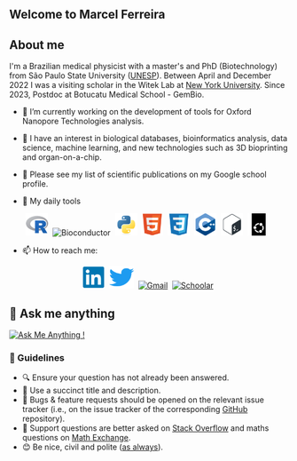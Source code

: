 ## Welcome to Marcel Ferreira

<!--
**marceelrf/marceelrf** is a ✨ _special_ ✨ repository because its `README.md` (this file) appears on your GitHub profile.

Here are some ideas to get you started:

- 🔭 I’m currently working on ...
- 🌱 I’m currently learning ...
- 👯 I’m looking to collaborate on ...
- 🤔 I’m looking for help with ...
- 💬 Ask me about ...
- 📫 How to reach me: ...
- 😄 Pronouns: ...
- ⚡ Fun fact: ...
-->

## About me

I'm a Brazilian medical physicist with a master's and PhD (Biotechnology) from São Paulo State University ([UNESP](https://unesp.br/)). Between April and December 2022 I was a visiting scholar in the Witek Lab at [New York University](https://www.nyu.edu/). Since 2023, Postdoc at Botucatu Medical School - GemBio.

- 🔭 I’m currently working on the development of tools for Oxford Nanopore Technologies analysis.  

- :eyes: I have an interest in biological databases, bioinformatics analysis, data science, machine learning, and new technologies such as 3D bioprinting and organ-on-a-chip.  

- :notebook: Please see my list of scientific publications on my Google school profile.

- :triangular_ruler: My daily tools
<div align = "center">
  <img src="https://github.com/devicons/devicon/blob/master/icons/r/r-original.svg" title="R" alt="R" width="40" height="40"/>&nbsp;
  <img src="https://raw.githubusercontent.com/Bioconductor/BiocStickers/master/Bioconductor/Bioconductor.png" title="Bioconductor" alt="Bioconductor" width="35" height="40"/>&nbsp;
  <img src="https://github.com/devicons/devicon/blob/master/icons/python/python-original.svg" title="Python" alt="Python" width="40" height="40"/>&nbsp;
  <img src="https://github.com/devicons/devicon/blob/master/icons/html5/html5-original.svg" title="HTML" alt="HTML" width="40" height="40"/>&nbsp;
  <img src="https://github.com/devicons/devicon/blob/master/icons/css3/css3-original.svg" title="CSS3" alt="CSS3" width="40" height="40"/>&nbsp;
  <img src="https://github.com/devicons/devicon/blob/master/icons/cplusplus/cplusplus-original.svg" title="C++" alt="C++" width="40" height="40"/>&nbsp;
  <img src="https://github.com/devicons/devicon/blob/master/icons/bash/bash-plain.svg" title="bash" alt="bash" width="40" height="40"/>&nbsp;
  <img src="https://github.com/devicons/devicon/blob/master/icons/ubuntu/ubuntu-plain.svg" title="ubuntu" alt="ubuntu" width="40" height="40"/>&nbsp;
</div>
<!--
[![Top Langs](https://github-readme-stats-git-masterrstaa-rickstaa.vercel.app/api/top-langs/?username=marceelrf)](https://github.com/anuraghazra/github-readme-stats)
-->

- 📫 How to reach me:

<div align = "center">
  <a href="https://www.linkedin.com/in/marceelrf/"><img src="https://github.com/devicons/devicon/blob/master/icons/linkedin/linkedin-original.svg" title="LinkedIn" alt="LinkedIn" width="40" height="40"/></a>&nbsp;
  <a href = "https://www.twitter.com/marceelrf/"><img src="https://github.com/devicons/devicon/blob/master/icons/twitter/twitter-original.svg" title="Twitter" alt="Twitter" width="45" height="40"/></a>&nbsp;
  <a href = "mailto:marcel.ferreira@unesp.br"><img src="https://upload.wikimedia.org/wikipedia/commons/thumb/7/7e/Gmail_icon_%282020%29.svg/2560px-Gmail_icon_%282020%29.svg.png" title="Gmail" alt="Gmail" width="45" height="40"/></a>&nbsp;
  <a href = "https://scholar.google.com.br/citations?user=lS42GYwAAAAJ&hl=pt-BR"><img src="https://upload.wikimedia.org/wikipedia/commons/thumb/c/c7/Google_Scholar_logo.svg/1024px-Google_Scholar_logo.svg.png" title="Schoolar" alt="Schoolar" width="40" height="40"/></a>&nbsp;
</div>

## 💬 Ask me anything

[![Ask Me Anything !](https://img.shields.io/badge/Ask%20me-anything-1abc9c.svg)](https://github.com/marceelrf#-ask-me-anything)

### :memo: Guidelines

 - :mag: Ensure your question has not already been answered.
 - :memo: Use a succinct title and description.
 - :bug: Bugs & feature requests should be opened on the relevant issue tracker (i.e., on the issue tracker of the corresponding [GitHub](https://github.com/marceelrf/) repository).
 - :signal_strength: Support questions are better asked on [Stack Overflow](https://stackoverflow.com/) and maths questions on [Math Exchange](https://math.stackexchange.com/).
 - :blush: Be nice, civil and polite ([as always](http://contributor-covenant.org/version/1/4/)).
